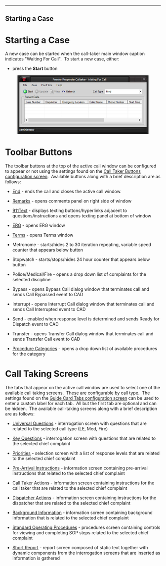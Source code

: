   ---------------------
  **Starting a Case**
  ---------------------

# Starting a Case

A new case can be started when the call-taker main window caption
indicates \"Waiting For Call\".  To start a new case, either:

-   press the **Start** button

<figure><img src=".gitbook/assets/Starting a Case_files/image001.png" alt=""><figcaption></figcaption></figure> 

# Toolbar Buttons

The toolbar buttons at the top of the active call window can be
configured to appear or not using the settings found on the [Call Taker
Buttons configuration screen](<Call Buttons Settings.md>).  Available
buttons along with a brief description are as follows:

-   [End](<Ending a Case.md>) - ends the call and closes the active
    call window.

-   [Remarks](<Narrative.md>) - opens comments panel on right side of
    window

-   [911Text](<Text To 9-1-1.md>) - displays texting
    buttons/hyperlinks adjacent to questions/instructions and opens
    texting panel at bottom of window

-   [ERG](<NAERG Guide Book.md>) - opens ERG window

-   [Terms](<Medical Terms.md>) - opens Terms window

-   Metronome - starts/hides 2 to 30 iteration repeating, variable speed
    counter that appears below button

-   Stopwatch - starts/stops/hides 24 hour counter that appears below
    button

-   Police/Medical/Fire - opens a drop down list of complaints for the
    selected discipline

-   Bypass - opens Bypass Call dialog window that terminates call and
    sends Call Bypassed event to CAD

-   Interrupt - opens Interrupt Call dialog window that terminates call
    and sends Call Interrupted event to CAD

-   Send - enabled when response level is determined and sends Ready for
    Dispatch event to CAD

-   Transfer - opens Transfer Call dialog window that terminates call
    and sends Transfer Call event to CAD

-   [Procedure Categories](<Medical Procedures.md>) - opens a drop down
    list of available procedures for the category

# Call Taking Screens

The tabs that appear on the active call window are used to select one of
the available call taking screens.  These are configurable by call
type.  The settings found on the [Guide Card Tabs configuration
screen](<Guide Card Tabs Settings.md>) can be used to enter a
custom label for each tab.  All but the first tab are optional and can
be hidden.  The available call-taking screens along with a brief
description are as follows:

-   [Universal Questions](<All Caller Questions.md>) - interrogation
    screen with questions that are related to the selected call type
    (LE, Med, Fire)

-   [Key Questions](<Vital Points.md>) - interrogation screen with
    questions that are related to the selected chief complaint

-   [Priorities](<Priorities.md>) - selection screen with a list of
    response levels that are related to the selected chief complaint

-   [Pre-Arrival Instructions](<Pre-Arrival Instructions.md>) -
    information screen containing pre-arrival instructions that related
    to the selected chief complaint

-   [Call Taker Actions](<Call-Taker Actions.md>) - information screen
    containing instructions for the call taker that are related to the
    selected chief complaint

-   [Dispatcher Actions](<Dispatcher Actions.md>) - information screen
    containing instructions for the dispatcher that are related to the
    selected chief complaint

-   [Background Information](<Background Information.md>) - information
    screen containing background information that is related to the
    selected chief complaint

-   [Standard Operating
    Procedures](<Standard Operating Procedure.md>) - procedures
    screen containing controls for viewing and completing SOP steps
    related to the selected chief complaint

-   [Short Report](<Short Report.md>) - report screen composed of
    static text together with dynamic components from the interrogation
    screens that are inserted as information is gathered
